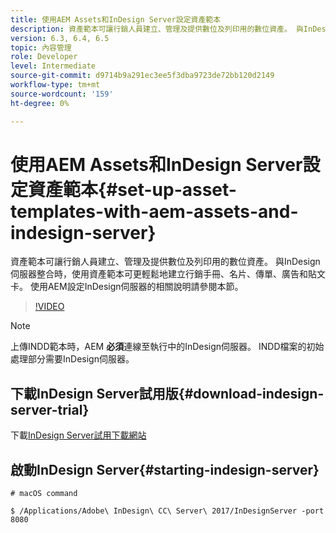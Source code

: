 ```yaml
---
title: 使用AEM Assets和InDesign Server設定資產範本
description: 資產範本可讓行銷人員建立、管理及提供數位及列印用的數位資產。 與InDesign伺服器整合時，使用資產範本可更輕鬆地建立行銷手冊、名片、傳單、廣告和貼文卡。 使用AEM設定InDesign伺服器的相關說明請參閱本節。
version: 6.3, 6.4, 6.5
topic: 內容管理
role: Developer
level: Intermediate
source-git-commit: d9714b9a291ec3ee5f3dba9723de72bb120d2149
workflow-type: tm+mt
source-wordcount: '159'
ht-degree: 0%

---
```



# 使用AEM Assets和InDesign Server設定資產範本{#set-up-asset-templates-with-aem-assets-and-indesign-server}

資產範本可讓行銷人員建立、管理及提供數位及列印用的數位資產。 與InDesign伺服器整合時，使用資產範本可更輕鬆地建立行銷手冊、名片、傳單、廣告和貼文卡。 使用AEM設定InDesign伺服器的相關說明請參閱本節。

>[!VIDEO](https://video.tv.adobe.com/v/17069/?quality=9&learn=on)

>[!NOTE]
>
>上傳INDD範本時，AEM **必須**&#x200B;連線至執行中的InDesign伺服器。 INDD檔案的初始處理部分需要InDesign伺服器。

## 下載InDesign Server試用版{#download-indesign-server-trial}

下載[InDesign Server試用下載網站](https://www.adobe.com/devnet/indesign/indesign-server-trial-downloads.html)

## 啟動InDesign Server{#starting-indesign-server}

```shell
# macOS command

$ /Applications/Adobe\ InDesign\ CC\ Server\ 2017/InDesignServer -port 8080
```
